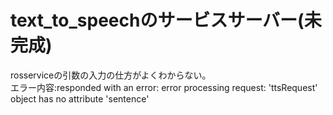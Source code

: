 # text_to_speechのサービスサーバー(未完成)

rosserviceの引数の入力の仕方がよくわからない。
<br>
エラー内容:responded with an error: error processing request: 'ttsRequest' object has no attribute 'sentence'
